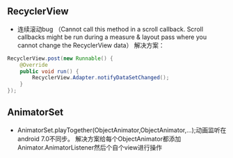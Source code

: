 ## RecyclerView 
* 连续滚动bug （Cannot call this method in a scroll callback. Scroll callbacks might be run during a measure & layout pass where you cannot change the RecyclerView data）
解决方案：
~~~java
RecyclerView.post(new Runnable() { 
    @Override 
    public void run() { 
        RecyclerView.Adapter.notifyDataSetChanged();
    } 
});
~~~

## AnimatorSet
* AnimatorSet.playTogether(ObjectAnimator,ObjectAnimator,...);动画监听在android 7.0不同步。
解决方案给每个ObjectAnimator都添加Animator.AnimatorListener然后个自个view进行操作
